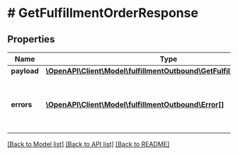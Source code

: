 # # GetFulfillmentOrderResponse

## Properties

Name | Type | Description | Notes
------------ | ------------- | ------------- | -------------
**payload** | [**\OpenAPI\Client\Model\fulfillmentOutbound\GetFulfillmentOrderResult**](GetFulfillmentOrderResult.md) |  | [optional]
**errors** | [**\OpenAPI\Client\Model\fulfillmentOutbound\Error[]**](Error.md) | A list of error responses returned when a request is unsuccessful. | [optional]

[[Back to Model list]](../../README.md#models) [[Back to API list]](../../README.md#endpoints) [[Back to README]](../../README.md)
